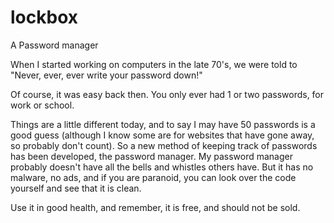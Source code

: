 # lockbox
A Password manager

When I started working on computers in the late 70's, we were told to "Never, ever, ever write your password down!" 

Of course, it was easy back then.  You only ever had 1 or two passwords, for work or school.

Things are a little different today, and to say I may have 50 passwords is a good guess (although I know some are for websites that have gone away, so probably don't count).  So a new method of keeping track of passwords has been developed, the password manager.  My password manager probably doesn't have all the bells and whistles others have.  But it has no malware, no ads, and if you are paranoid, you can look over the code yourself and see that it is clean.

Use it in good health, and remember, it is free, and should not be sold.
